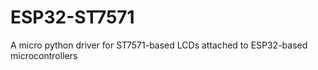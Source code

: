 # ESP32-ST7571
A micro python driver for ST7571-based LCDs attached to ESP32-based microcontrollers
